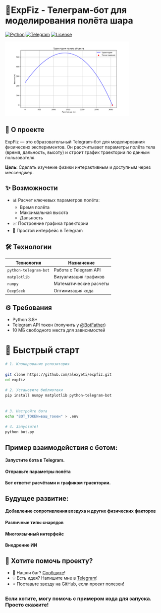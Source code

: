 # 🚀ExpFiz - Телеграм-бот для моделирования полёта шара

[![Python](https://img.shields.io/badge/Python-3.8+-blue?logo=python)](https://python.org)
[![Telegram](https://img.shields.io/badge/Telegram-Bot_API-green?logo=telegram)](https://core.telegram.org/bots/api)
[![License](https://img.shields.io/badge/License-MIT-yellow)](LICENSE)

<img src="ExpFiz/trajectory.png" width="400" alt="Пример диалога с ботом">

## 📌 О проекте
ExpFiz — это образовательный Telegram-бот для моделирования физических экспериментов. Он рассчитывает параметры полёта тела (время, дальность, высоту) и строит график траектории по данным пользователя. 

**Цель**: Сделать изучение физики интерактивным и доступным через мессенджер.

## ✨ Возможности
- 📊 Расчет ключевых параметров полёта:
  - Время полёта
  - Максимальная высота
  - Дальность
- 📈 Построение графика траектории
- 🤖 Простой интерфейс в Telegram

## 🛠 Технологии
| Технология | Назначение |
|------------|------------|
| `python-telegram-bot` | Работа с Telegram API |
| `matplotlib` | Визуализация графиков |
| `numpy` | Математические расчеты |
| `DeepSeek` | Оптимизация кода |

## ⚙️ Требования
- Python 3.8+
- Telegram API токен (получить у [@BotFather](https://t.me/BotFather))
- 10 МБ свободного места для зависимостей

# 🚀 Быстрый старт
```bash
# 1. Клонирование репозитория

git clone https://github.com/alexyeti/expfiz.git
cd expfiz

# 2. Установите библиотеки
pip install numpy matplotlib python-telegram-bot


# 3. Настройте бота
echo "BOT_TOKEN=ваш_токен" > .env

# 4. Запустите!
python bot.py
```

## Пример взаимодействия с ботом:
#### Запустите бота в Telegram.
#### Отправьте параметры полёта
#### Бот ответит расчётами и графиком траектории.

## Будущее развитие:
#### Добавление сопротивления воздуха и других физических факторов
#### Различные типы снарядов
#### Многоязычный интерфейс
#### Внедрение ИИ

## 🤝 Хотите помочь проекту?
- 🐞 Нашли баг? [Сообщите](https://github.com/alexyeti)!
- 💡 Есть идея? Напишите мне в [Telegram](https://t.me/durqsous)!
- ⭐ Поставьте звезду на GitHub, если проект полезен!

### Если хотите, могу помочь с примером кода для запуска. Просто скажите!
